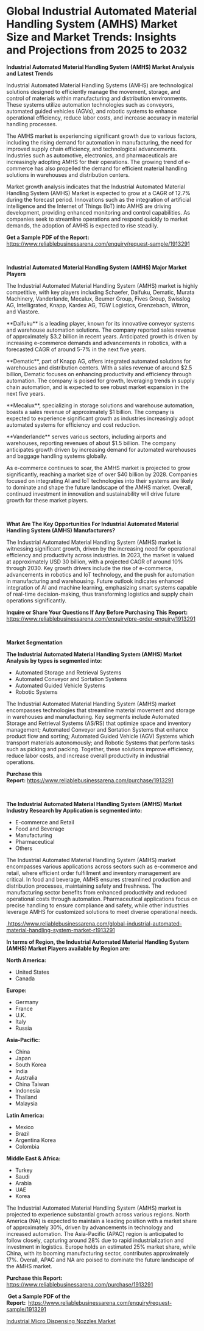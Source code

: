 <p><h1>Global Industrial Automated Material Handling System (AMHS) Market Size and Market Trends: Insights and Projections from 2025 to 2032</h1></p><p><strong>Industrial Automated Material Handling System (AMHS) Market Analysis and Latest Trends</strong></p>
<p><p>Industrial Automated Material Handling Systems (AMHS) are technological solutions designed to efficiently manage the movement, storage, and control of materials within manufacturing and distribution environments. These systems utilize automation technologies such as conveyors, automated guided vehicles (AGVs), and robotic systems to enhance operational efficiency, reduce labor costs, and increase accuracy in material handling processes.</p><p>The AMHS market is experiencing significant growth due to various factors, including the rising demand for automation in manufacturing, the need for improved supply chain efficiency, and technological advancements. Industries such as automotive, electronics, and pharmaceuticals are increasingly adopting AMHS for their operations. The growing trend of e-commerce has also propelled the demand for efficient material handling solutions in warehouses and distribution centers.</p><p>Market growth analysis indicates that the Industrial Automated Material Handling System (AMHS) Market is expected to grow at a CAGR of 12.7% during the forecast period. Innovations such as the integration of artificial intelligence and the Internet of Things (IoT) into AMHS are driving development, providing enhanced monitoring and control capabilities. As companies seek to streamline operations and respond quickly to market demands, the adoption of AMHS is expected to rise steadily.</p></p>
<p><strong>Get a Sample PDF of the Report:&nbsp;</strong> <a href="https://www.reliablebusinessarena.com/enquiry/request-sample/1913291?utm_campaign=2304&utm_medium=2&utm_source=Github&utm_content=ia&utm_term=01032025&utm_id=industrial-automated-material-handling-system-amhs">https://www.reliablebusinessarena.com/enquiry/request-sample/1913291</a></p>
<p>&nbsp;</p>
<p><strong>Industrial Automated Material Handling System (AMHS) Major Market Players</strong></p>
<p><p>The Industrial Automated Material Handling System (AMHS) market is highly competitive, with key players including Schaefer, Daifuku, Dematic, Murata Machinery, Vanderlande, Mecalux, Beumer Group, Fives Group, Swisslog AG, Intelligrated, Knapp, Kardex AG, TGW Logistics, Grenzebach, Witron, and Viastore.</p><p>**Daifuku** is a leading player, known for its innovative conveyor systems and warehouse automation solutions. The company reported sales revenue of approximately $3.2 billion in recent years. Anticipated growth is driven by increasing e-commerce demands and advancements in robotics, with a forecasted CAGR of around 5-7% in the next five years.</p><p>**Dematic**, part of Knapp AG, offers integrated automated solutions for warehouses and distribution centers. With a sales revenue of around $2.5 billion, Dematic focuses on enhancing productivity and efficiency through automation. The company is poised for growth, leveraging trends in supply chain automation, and is expected to see robust market expansion in the next five years.</p><p>**Mecalux**, specializing in storage solutions and warehouse automation, boasts a sales revenue of approximately $1 billion. The company is expected to experience significant growth as industries increasingly adopt automated systems for efficiency and cost reduction.</p><p>**Vanderlande** serves various sectors, including airports and warehouses, reporting revenues of about $1.5 billion. The company anticipates growth driven by increasing demand for automated warehouses and baggage handling systems globally.</p><p>As e-commerce continues to soar, the AMHS market is projected to grow significantly, reaching a market size of over $40 billion by 2028. Companies focused on integrating AI and IoT technologies into their systems are likely to dominate and shape the future landscape of the AMHS market. Overall, continued investment in innovation and sustainability will drive future growth for these market players.</p></p>
<p>&nbsp;</p>
<p><strong>What Are The Key Opportunities For Industrial Automated Material Handling System (AMHS) Manufacturers?</strong></p>
<p><p>The Industrial Automated Material Handling System (AMHS) market is witnessing significant growth, driven by the increasing need for operational efficiency and productivity across industries. In 2023, the market is valued at approximately USD 30 billion, with a projected CAGR of around 10% through 2030. Key growth drivers include the rise of e-commerce, advancements in robotics and IoT technology, and the push for automation in manufacturing and warehousing. Future outlook indicates enhanced integration of AI and machine learning, emphasizing smart systems capable of real-time decision-making, thus transforming logistics and supply chain operations significantly.</p></p>
<p><strong>Inquire or Share Your Questions If Any Before Purchasing This Report:</strong> <a href="https://www.reliablebusinessarena.com/enquiry/pre-order-enquiry/1913291?utm_campaign=2304&utm_medium=2&utm_source=Github&utm_content=ia&utm_term=01032025&utm_id=industrial-automated-material-handling-system-amhs">https://www.reliablebusinessarena.com/enquiry/pre-order-enquiry/1913291</a></p>
<p>&nbsp;</p>
<p><strong>Market Segmentation</strong></p>
<p><strong>The Industrial Automated Material Handling System (AMHS) Market Analysis by types is segmented into:</strong></p>
<p><ul><li>Automated Storage and Retrieval Systems</li><li>Automated Conveyor and Sortation Systems</li><li>Automated Guided Vehicle Systems</li><li>Robotic Systems</li></ul></p>
<p><p>The Industrial Automated Material Handling System (AMHS) market encompasses technologies that streamline material movement and storage in warehouses and manufacturing. Key segments include Automated Storage and Retrieval Systems (AS/RS) that optimize space and inventory management; Automated Conveyor and Sortation Systems that enhance product flow and sorting; Automated Guided Vehicle (AGV) Systems which transport materials autonomously; and Robotic Systems that perform tasks such as picking and packing. Together, these solutions improve efficiency, reduce labor costs, and increase overall productivity in industrial operations.</p></p>
<p><strong>Purchase this Report:&nbsp;</strong><a href="https://www.reliablebusinessarena.com/purchase/1913291?utm_campaign=2304&utm_medium=2&utm_source=Github&utm_content=ia&utm_term=01032025&utm_id=industrial-automated-material-handling-system-amhs">https://www.reliablebusinessarena.com/purchase/1913291</a></p>
<p>&nbsp;</p>
<p><strong>The Industrial Automated Material Handling System (AMHS) Market Industry Research by Application is segmented into:</strong></p>
<p><ul><li>E-commerce and Retail</li><li>Food and Beverage</li><li>Manufacturing</li><li>Pharmaceutical</li><li>Others</li></ul></p>
<p><p>The Industrial Automated Material Handling System (AMHS) market encompasses various applications across sectors such as e-commerce and retail, where efficient order fulfillment and inventory management are critical. In food and beverage, AMHS ensures streamlined production and distribution processes, maintaining safety and freshness. The manufacturing sector benefits from enhanced productivity and reduced operational costs through automation. Pharmaceutical applications focus on precise handling to ensure compliance and safety, while other industries leverage AMHS for customized solutions to meet diverse operational needs.</p></p>
<p><a href="https://www.reliablebusinessarena.com/global-industrial-automated-material-handling-system-market-r1913291?utm_campaign=2304&utm_medium=2&utm_source=Github&utm_content=ia&utm_term=01032025&utm_id=industrial-automated-material-handling-system-amhs">&nbsp;https://www.reliablebusinessarena.com/global-industrial-automated-material-handling-system-market-r1913291</a></p>
<p><strong>In terms of Region, the Industrial Automated Material Handling System (AMHS) Market Players available by Region are:</strong></p>
<p>
    <p> <strong> North America: </strong>
        <ul>
            <li>United States</li>
            <li>Canada</li>
        </ul>
        </p> 
    <p> <strong> Europe: </strong>
        <ul>
            <li>Germany</li>
            <li>France</li>
            <li>U.K.</li>
            <li>Italy</li>
            <li>Russia</li>
        </ul>
        </p> 
    <p> <strong> Asia-Pacific: </strong>
        <ul>
            <li>China</li>
            <li>Japan</li>
            <li>South Korea</li>
            <li>India</li>
            <li>Australia</li>
            <li>China Taiwan</li>
            <li>Indonesia</li>
            <li>Thailand</li>
            <li>Malaysia</li>
        </ul>
        </p> 
    <p> <strong> Latin America: </strong>
        <ul>
            <li>Mexico</li>
            <li>Brazil</li>
            <li>Argentina Korea</li>
            <li>Colombia</li>
        </ul>
        </p> 
    <p> <strong> Middle East & Africa: </strong>
        <ul>
            <li>Turkey</li>
            <li>Saudi</li>
            <li>Arabia</li>
            <li>UAE</li>
            <li>Korea</li>
        </ul>
    </p>
    </p>
<p><p>The Industrial Automated Material Handling System (AMHS) market is projected to experience substantial growth across various regions. North America (NA) is expected to maintain a leading position with a market share of approximately 30%, driven by advancements in technology and increased automation. The Asia-Pacific (APAC) region is anticipated to follow closely, capturing around 28% due to rapid industrialization and investment in logistics. Europe holds an estimated 25% market share, while China, with its booming manufacturing sector, contributes approximately 17%. Overall, APAC and NA are poised to dominate the future landscape of the AMHS market.</p></p>
<p><strong>Purchase this Report: </strong><a href="https://www.reliablebusinessarena.com/purchase/1913291?utm_campaign=2304&utm_medium=2&utm_source=Github&utm_content=ia&utm_term=01032025&utm_id=industrial-automated-material-handling-system-amhs">https://www.reliablebusinessarena.com/purchase/1913291</a></p>
<p>&nbsp;<strong>Get a Sample PDF of the Report:&nbsp;&nbsp;</strong><a href="https://www.reliablebusinessarena.com/enquiry/request-sample/1913291?utm_campaign=2304&utm_medium=2&utm_source=Github&utm_content=ia&utm_term=01032025&utm_id=industrial-automated-material-handling-system-amhs">https://www.reliablebusinessarena.com/enquiry/request-sample/1913291</a></p>
<p><strong></strong></p>
<p><p><a href="https://github.com/chungwimbu4/Market-Research-Report-List-1/blob/main/industrial-micro-dispensing-nozzles-market.md?utm_campaign=2304&utm_medium=2&utm_source=Github&utm_content=ia&utm_term=01032025&utm_id=industrial-automated-material-handling-system-amhs">Industrial Micro Dispensing Nozzles Market</a></p></p>